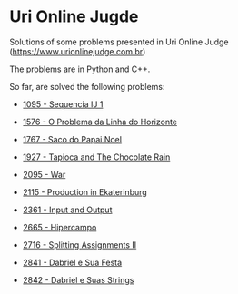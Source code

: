 # Uri Online Jugde
Solutions of some problems presented in Uri Online Judge (https://www.urionlinejudge.com.br)

The problems are in Python and C++. 

So far, are solved the following problems:

- [1095 - Sequencia IJ 1](https://www.urionlinejudge.com.br/judge/pt/problems/view/1095)

- [1576 - O Problema da Linha do Horizonte](https://www.urionlinejudge.com.br/judge/pt/problems/view/1576)

- [1767 - Saco do Papai Noel](https://www.urionlinejudge.com.br/judge/pt/problems/view/1767)

- [1927 - Tapioca and The Chocolate Rain](https://www.urionlinejudge.com.br/judge/en/problems/view/1927)

- [2095 - War](https://www.urionlinejudge.com.br/judge/en/problems/view/2095)

- [2115 - Production in Ekaterinburg](https://www.urionlinejudge.com.br/judge/en/problems/view/2115)

- [2361 - Input and Output](https://www.urionlinejudge.com.br/judge/en/problems/view/2361)

- [2665 - Hipercampo](https://www.urionlinejudge.com.br/judge/pt/problems/view/2665)

- [2716 - Splitting Assignments II](https://www.urionlinejudge.com.br/judge/en/problems/view/2716)

- [2841 - Dabriel e Sua Festa](https://www.urionlinejudge.com.br/judge/pt/problems/view/2841)

- [2842 - Dabriel e Suas Strings](https://www.urionlinejudge.com.br/judge/pt/problems/view/2842)
